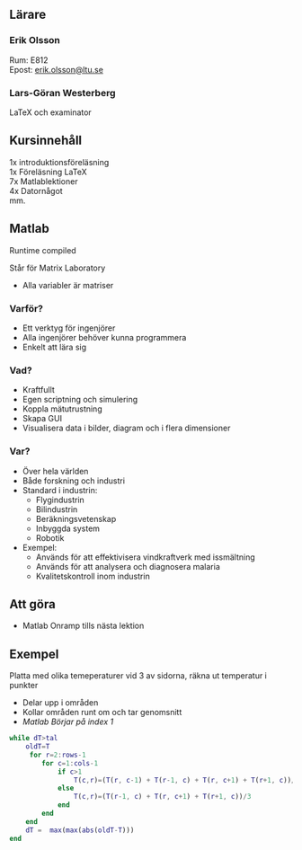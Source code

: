 ## Lärare
### Erik Olsson
Rum: E812  
Epost: erik.olsson@ltu.se  

### Lars-Göran Westerberg
LaTeX och examinator  

## Kursinnehåll

1x introduktionsföreläsning  
1x Föreläsning LaTeX  
7x Matlablektioner  
4x Datornågot  
mm.  

## Matlab
Runtime compiled  

Står för Matrix Laboratory  
- Alla variabler är matriser  

### Varför?
- Ett verktyg för ingenjörer  
- Alla ingenjörer behöver kunna programmera  
- Enkelt att lära sig  

### Vad?
- Kraftfullt  
- Egen scriptning och simulering  
- Koppla mätutrustning  
- Skapa GUI  
- Visualisera data i bilder, diagram och i flera dimensioner  

### Var?
- Över hela världen  
- Både forskning och industri  
- Standard i industrin:  
	- Flygindustrin  
	- Bilindustrin  
	- Beräkningsvetenskap  
	- Inbyggda system  
	- Robotik  
- Exempel:  
	- Används för att effektivisera vindkraftverk med issmältning  
	- Används för att analysera och diagnosera malaria  
	- Kvalitetskontroll inom industrin  

## Att göra
- Matlab Onramp tills nästa lektion  

## Exempel
Platta med olika temeperaturer vid 3 av sidorna, räkna ut temperatur i punkter  

- Delar upp i områden
- Kollar områden runt om och tar genomsnitt
- *Matlab Börjar på index 1*

```matlab
while dT>tal
	oldT=T
	 for r=2:rows-1
		for c=1:cols-1
			if c>1
				T(c,r)=(T(r, c-1) + T(r-1, c) + T(r, c+1) + T(r+1, c))/4
			else
				T(c,r)=(T(r-1, c) + T(r, c+1) + T(r+1, c))/3
			end
		end
	end
	dT =  max(max(abs(oldT-T)))
end
```